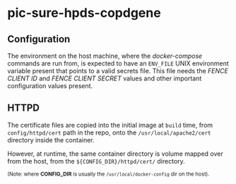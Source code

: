# pic-sure-hpds-copdgene

## Configuration

The environment on the host machine, where the *docker-compose* commands are run from, is expected to have an `ENV_FILE` UNIX environment variable present that points to a valid secrets file. This file needs the *FENCE CLIENT ID* and *FENCE CLIENT SECRET* values and other important configuration values present.

## HTTPD

The certificate files are copied into the initial image at `build` time, from `config/httpd/cert` path in the repo, onto the `/usr/local/apache2/cert` directory inside the container.

However, at runtime, the same container directory is volume mapped over from the host, from the `${CONFIG_DIR}/httpd/cert/` directory. 

<small>(Note: where **CONFIG_DIR** is usually the `/usr/local/docker-config` dir on the host). </small>